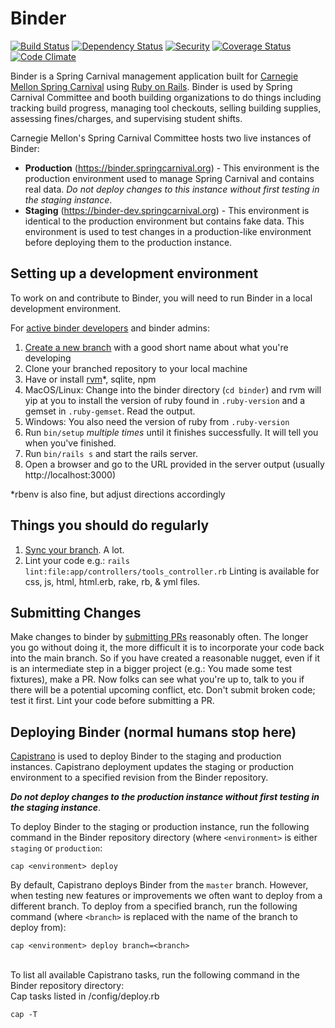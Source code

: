 # Binder

[![Build Status](https://travis-ci.org/sc0v/binder-app.svg?branch=master)](https://travis-ci.org/sc0v/binder-app)
[![Dependency Status](https://gemnasium.com/sc0v/binder-app.svg)](https://gemnasium.com/sc0v/binder-app)
[![Security](https://hakiri.io/github/sc0v/binder-app/master.svg)](https://hakiri.io/github/sc0v/binder-app/master)
[![Coverage Status](https://img.shields.io/coveralls/sc0v/binder-app.svg)](https://coveralls.io/r/sc0v/binder-app?branch=master)
[![Code Climate](https://codeclimate.com/github/sc0v/binder-app/badges/gpa.svg)](https://codeclimate.com/github/sc0v/binder-app)

Binder is a Spring Carnival management application built for [Carnegie Mellon Spring Carnival](https://www.springcarnival.org) using [Ruby on Rails](http://rubyonrails.org/). Binder is used by Spring Carnival Committee and booth building organizations to do things including tracking build progress, managing tool checkouts, selling building supplies, assessing fines/charges, and supervising student shifts.

Carnegie Mellon's Spring Carnival Committee hosts two live instances of Binder:

- **Production** (https://binder.springcarnival.org) - This environment is the production environment used to manage Spring Carnival and contains real data. _Do not deploy changes to this instance without first testing in the staging instance_.
- **Staging** (https://binder-dev.springcarnival.org) - This environment is identical to the production environment but contains fake data. This environment is used to test changes in a production-like environment before deploying them to the production instance.

## Setting up a development environment

To work on and contribute to Binder, you will need to run Binder in a local development environment.

For [active binder developers](https://github.com/orgs/sc0v/teams/binder-developers) and binder admins:

1. [Create a new branch](https://docs.github.com/en/pull-requests/collaborating-with-pull-requests/proposing-changes-to-your-work-with-pull-requests/creating-and-deleting-branches-within-your-repository) with a good short name about what you're developing
1. Clone your branched repository to your local machine
1. Have or install [rvm](https://rvm.io/rvm/install)\*, sqlite, npm
1. MacOS/Linux: Change into the binder directory (`cd binder`) and rvm will yip at you to install the version of ruby found in `.ruby-version` and a gemset in `.ruby-gemset`. Read the output.
1. Windows: You also need the version of ruby from `.ruby-version`
1. Run `bin/setup` _multiple times_ until it finishes successfully. It will tell you when you've finished.
1. Run `bin/rails s` and start the rails server.
1. Open a browser and go to the URL provided in the server output (usually http://localhost:3000)

\*rbenv is also fine, but adjust directions accordingly

## Things you should do regularly

1. [Sync your branch](https://docs.github.com/en/pull-requests/collaborating-with-pull-requests/proposing-changes-to-your-work-with-pull-requests/keeping-your-pull-request-in-sync-with-the-base-branch). A lot.
1. Lint your code e.g.: `rails lint:file:app/controllers/tools_controller.rb` Linting is available for css, js, html, html.erb, rake, rb, & yml files.

## Submitting Changes

Make changes to binder by [submitting PRs](https://docs.github.com/en/pull-requests/collaborating-with-pull-requests/proposing-changes-to-your-work-with-pull-requests/creating-a-pull-request) reasonably often. The longer you go without doing it, the more difficult it is to incorporate your code back into the main branch. So if you have created a reasonable nugget, even if it is an intermediate step in a bigger project (e.g.: You made some test fixtures), make a PR. Now folks can see what you're up to, talk to you if there will be a potential upcoming conflict, etc. Don't submit broken code; test it first. Lint your code before submitting a PR.

## Deploying Binder (normal humans stop here)

[Capistrano](http://capistranorb.com/) is used to deploy Binder to the staging and production instances. Capistrano deployment updates the staging or production environment to a specified revision from the Binder repository.

**_Do not deploy changes to the production instance without first testing in the staging instance_**.

To deploy Binder to the staging or production instance, run the following command in the Binder repository directory (where `<environment>` is either `staging` or `production`:

```
cap <environment> deploy
```

By default, Capistrano deploys Binder from the `master` branch. However, when testing new features or improvements we often want to deploy from a different branch. To deploy from a specified branch, run the following command (where `<branch>` is replaced with the name of the branch to deploy from):

```
cap <environment> deploy branch=<branch>
```

<br>
To list all available Capistrano tasks, run the following command in the Binder repository directory:
<br>
Cap tasks listed in /config/deploy.rb

```
cap -T
```
